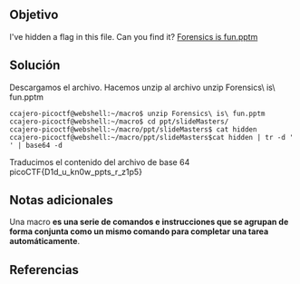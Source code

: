 ## Objetivo
I've hidden a flag in this file. Can you find it? [Forensics is fun.pptm](https://mercury.picoctf.net/static/9a7436948cc502e9cacf5bc84d2cccb5/Forensics%20is%20fun.pptm)
## Solución
Descargamos el archivo.
Hacemos unzip al archivo unzip Forensics\ is\ fun.pptm 

	ccajero-picoctf@webshell:~/macro$ unzip Forensics\ is\ fun.pptm
	ccajero-picoctf@webshell:~/macro$ cd ppt/slideMasters/
	ccajero-picoctf@webshell:~/macro/ppt/slideMasters$ cat hidden
	ccajero-picoctf@webshell:~/macro/ppt/slideMasters$cat hidden | tr -d ' ' | base64 -d

Traducimos el contenido del archivo de base 64
picoCTF{D1d_u_kn0w_ppts_r_z1p5}


## Notas adicionales
Una macro **es una serie de comandos e instrucciones que se agrupan de forma conjunta como un mismo comando para completar una tarea automáticamente**.
## Referencias
